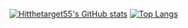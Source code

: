 [![Hitthetarget55's GitHub stats](https://github-readme-stats.vercel.app/api?username=Hitthetarget55)](https://github.com/anuraghazra/github-readme-stats)
[![Top Langs](https://github-readme-stats.vercel.app/api/top-langs/?username=Hitthetarget55)](https://github.com/anuraghazra/github-readme-stats)



